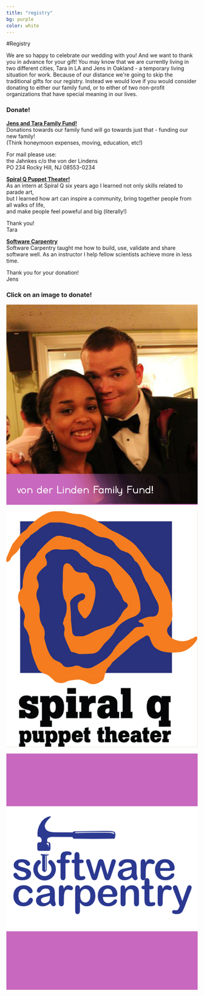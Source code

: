 ```yaml
---
title: "registry"
bg: purple
color: white
---
```


#Registry



We are so happy to celebrate our wedding with you! And we want to thank you in advance for your gift! You may know that we are currently living in two different cities, Tara in LA and Jens in Oakland - a temporary living situation for work. Because of our distance we're going to skip the traditional gifts for our registry. Instead we would love if you would consider donating to either our family fund, or to either of two non-profit organizations that have special meaning in our lives.   
   



### Donate!



[**Jens and Tara Family Fund!**](http://paypal.me/taraandjens)   
Donations towards our family fund will go towards just that - funding our new family!   
(Think honeymoon expenses, moving, education, etc!)   

For mail please use:  
the Jahnkes c/o the von der Lindens  
PO 234
Rocky Hill, NJ 08553-0234
   
[**Spiral Q Puppet Theater!**](http://www.spiralq.org/)   
As an intern at Spiral Q six years ago I learned not only skills related to parade art,   
but I learned how art can inspire a community, bring together people from all walks of life,   
and make people feel poweful and big (literally!) 

Thank you!   
Tara   
   

[**Software Carpentry**](http://software-carpentry.org/)   
Software Carpentry taught me how to build, use, validate and share software well.
As an instructor I help fellow scientists achieve more in less time.   

Thank you for your donation!   
Jens   
   


### Click on an image to donate!   
   

<div>
<a href= "http://paypal.me/taraandjens"><img class="row small column" src="img/logos/family_fund.jpg"/></a>

<a href= "https://donatenow.networkforgood.org/qdonate?code=C2C2012"><img class="row small column" src="img/logos/spiralq_formatted.jpg"></a>


<a href= "http://software-carpentry.org/pages/index.html"><img class="row small column" src="img/logos/software_carpentry_formatted.jpg"></a>
</div>


<!--
<div>
<img class="row small column" src="img/logos/family_fund.jpg">

<img class="row small column"  src="img/logos/spiralq.jpg">](https://donatenow.networkforgood.org/qdonate?code=C2C2012)


[<img class="row small column"  src="img/logos/software_carpentry.png">](https://www.paypal.com/us/cgi-bin/webscr?cmd=_flow&SESSION=s7XZ1Qq2oEAyKfid9zRfJCFpxPqZDtDitBzqj7DcUQkKxvu4FVmnY6v4g8K&dispatch=5885d80a13c0db1f8e263663d3faee8d0b9dcb01a9b6dc564e45f62871326a5e)
</div>

 -->









<!--
## Jens and Tara Family Fund!
Our family funds will do just that - fund our new family! 
Thank you for your donation!

Tara and Jens
<div>
<img src="img/us/dressed_up3.jpg" align="middle" />
</div>


## Spiral Q Puppet Theater
As an intern at Spiral Q six years ago I learned not only skills related to parade art, but I learned how art can inspire a community, bring together people from all walks of life, and make people feel poweful and big (literally!) 

Thank you for your donation!
Tara
<div>
<img src="img/logos/spiralq.jpg" align="middle" />
</div>


## Software Carpentry
Something something, Software Carpentry

Thank you for your donation!
Jens
<div>
<img src="img/logos/software_carpentry.png" align="middle" />
</div>
 -->


